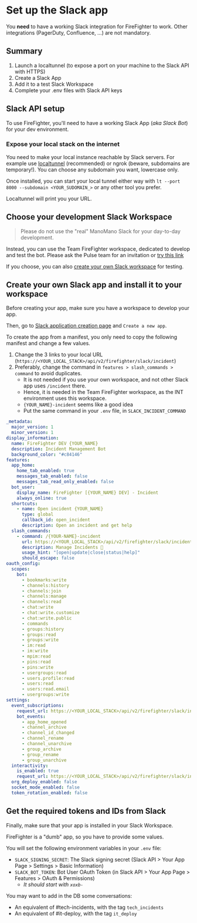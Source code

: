 # Set up the Slack app

You **need** to have a working Slack integration for FireFighter to work. Other integrations (PagerDuty, Confluence, ...) are not mandatory.

## Summary

1. Launch a localtunnel (to expose a port on your machine to the Slack API with HTTPS)
2. Create a Slack App
3. Add it to a test Slack Workspace
4. Complete your .env files with Slack API keys

## Slack API setup

To use FireFighter, you'll need to have a working Slack App (*aka Slack Bot*) for your dev environment.

### Expose your local stack on the internet

You need to make your local instance reachable by Slack servers.
For example use [localtunnel](https://theboroer.github.io/localtunnel-www/) (recommended) or ngrok (beware, subdomains are temporary!).
You can choose any subdomain you want, lowercase only.

Once installed, you can start your local tunnel either way with `lt --port 8000 --subdomain <YOUR_SUDOMAIN_>` or any other tool you prefer.

Localtunnel will print you your URL.

## Choose your development Slack Workspace

> Please do not use the "real" ManoMano Slack for your day-to-day development.

Instead, you can use the Team FireFighter workspace, dedicated to develop and test the bot. Please ask the Pulse team for an invitation or [try this link](https://team-firefighter.slack.com/join/signup)

If you choose, you can also [create your own Slack workspace](https://slack.com/get-started#/createnew) for testing.

## Create your own Slack app and install it to your workspace

Before creating your app, make sure you have a workspace to develop your app.

Then, go to [Slack application creation page](https://api.slack.com/apps?new_app=1) and `Create a new app`.

To create the app from a manifest, you only need to copy the following manifest and change a few values.

1. Change the 3 links to your local URL (`https://<YOUR_LOCAL_STACK>/api/v2/firefighter/slack/incident`)
2. Preferably, change the command in `features > slash_commands > command` to avoid duplicates.
   - It is not needed if you use your own workspace, and not other Slack app uses `/incident` there.
   - Hence, it is needed in the Team FireFighter workspace, as the INT environment uses this workspace.
   - `{YOUR_NAME}-incident` seems like a good idea
   - Put the same command in your `.env` file, in `SLACK_INCIDENT_COMMAND`

```yaml
_metadata:
  major_version: 1
  minor_version: 1
display_information:
  name: FireFighter DEV {YOUR_NAME}
  description: Incident Management Bot
  background_color: "#c84146"
features:
  app_home:
    home_tab_enabled: true
    messages_tab_enabled: false
    messages_tab_read_only_enabled: false
  bot_user:
    display_name: FireFighter [{YOUR_NAME} DEV] - Incident
    always_online: true
  shortcuts:
    - name: Open incident {YOUR_NAME}
      type: global
      callback_id: open_incident
      description: Open an incident and get help
  slash_commands:
    - command: /{YOUR-NAME}-incident
      url: https://<YOUR_LOCAL_STACK>/api/v2/firefighter/slack/incident/
      description: Manage Incidents 🚨
      usage_hint: "[open|update|close|status|help]"
      should_escape: false
oauth_config:
  scopes:
    bot:
      - bookmarks:write
      - channels:history
      - channels:join
      - channels:manage
      - channels:read
      - chat:write
      - chat:write.customize
      - chat:write.public
      - commands
      - groups:history
      - groups:read
      - groups:write
      - im:read
      - im:write
      - mpim:read
      - pins:read
      - pins:write
      - usergroups:read
      - users.profile:read
      - users:read
      - users:read.email
      - usergroups:write
settings:
  event_subscriptions:
    request_url: https://<YOUR_LOCAL_STACK>/api/v2/firefighter/slack/incident/
    bot_events:
      - app_home_opened
      - channel_archive
      - channel_id_changed
      - channel_rename
      - channel_unarchive
      - group_archive
      - group_rename
      - group_unarchive
  interactivity:
    is_enabled: true
    request_url: https://<YOUR_LOCAL_STACK>/api/v2/firefighter/slack/incident/
  org_deploy_enabled: false
  socket_mode_enabled: false
  token_rotation_enabled: false
```


## Get the required tokens and IDs from Slack

Finally, make sure that your app is installed in your Slack Workspace.

FireFighter is a "dumb" app, so you have to provide some values.

You will set the following environment variables in your `.env` file:

- `SLACK_SIGNING_SECRET`: The Slack signing secret (Slack API > Your App Page > Settings > Basic Information)
- `SLACK_BOT_TOKEN`: Bot User OAuth Token (in Slack API > Your App Page > Features > OAuth & Permissions)
    - *It should start with `xoxb-`*

You may want to add in the DB some conversations:

- An equivalent of #tech-incidents, with the tag `tech_incidents`
- An equivalent of #it-deploy, with the tag `it_deploy`

